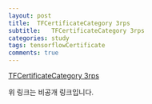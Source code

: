 ```yaml
---
layout: post
title:  TFCertificateCategory 3rps
subtitle:   TFCertificateCategory 3rps
categories: study
tags: tensorflowCertificate
comments: true
---
```


[TFCertificateCategory 3rps](https://colab.research.google.com/drive/15k57tRKlNdUS9xnAtrck7WEP8VRUvR0u?usp=sharing)

위 링크는 비공개 링크입니다.
